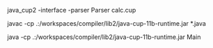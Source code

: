 java_cup2 -interface -parser Parser calc.cup

javac -cp .:/workspaces/compiler/lib2/java-cup-11b-runtime.jar *.java

java -cp .:/workspaces/compiler/lib2/java-cup-11b-runtime.jar Main